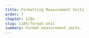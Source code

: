 ```yaml
---
title: Formatting Measurement Units
order: 7
chapter: i18n
slug: i18n/format-unit
summary: Format measurement units.
---
```


